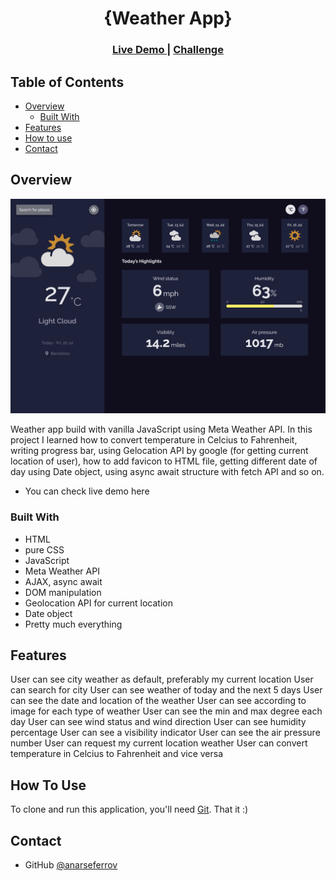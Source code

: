 <h1 align="center">{Weather App}</h1>

<div align="center">
  <h3>
    <a href="https://{your-demo-link.your-domain}">
      Live Demo
    </a>
    <span> | </span>
    <a href="https://devchallenges.io/challenges/mM1UIenRhK808W8qmLWv">
      Challenge
    </a>
  </h3>
</div>


## Table of Contents

- [Overview](#overview)
  - [Built With](#built-with)
- [Features](#features)
- [How to use](#how-to-use)
- [Contact](#contact)

## Overview

![screenshot](./images/desktop-screenshot.png)

Weather app build with vanilla JavaScript using Meta Weather API. In this project I learned how to convert temperature in Celcius to Fahrenheit, writing progress bar, using Gelocation API by google (for getting current location of user), how to add favicon to HTML file, getting different date of day using Date object, using async await structure with fetch API and so on. 

- You can check live demo here

### Built With

- HTML
- pure CSS
- JavaScript
- Meta Weather API
- AJAX, async await
- DOM manipulation
- Geolocation API for current location
- Date object
- Pretty much everything

## Features

User can see city weather as default, preferably my current location
User can search for city
User can see weather of today and the next 5 days
User can see the date and location of the weather
User can see according to image for each type of weather
User can see the min and max degree each day
User can see wind status and wind direction
User can see humidity percentage
User can see a visibility indicator
User can see the air pressure number
User can request my current location weather
User can convert temperature in Celcius to Fahrenheit and vice versa

## How To Use

To clone and run this application, you'll need [Git](https://git-scm.com). That it :)

## Contact

- GitHub [@anarseferrov](https://{github.com/anarseferrov})
